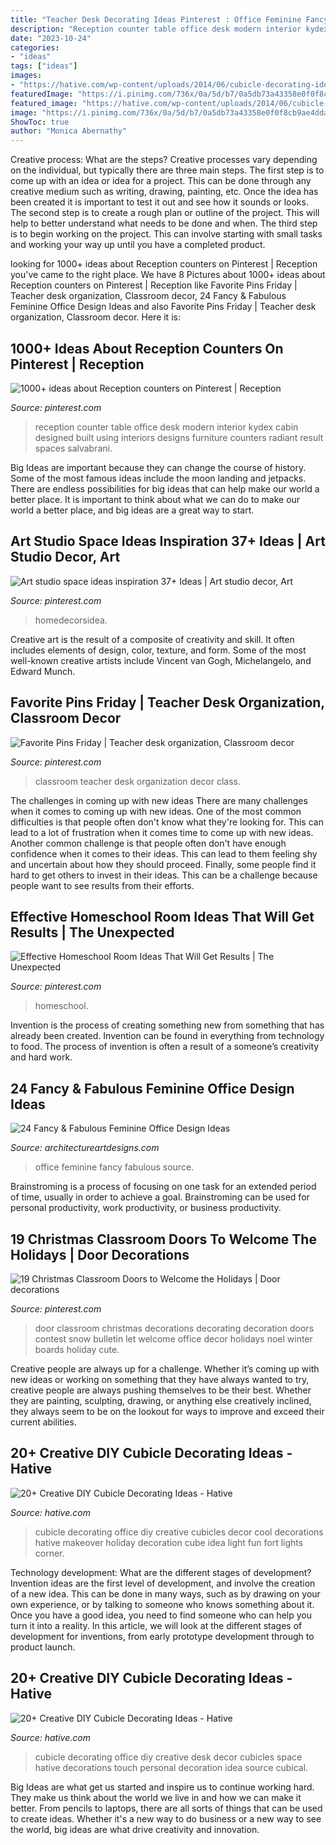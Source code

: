 ```yaml
---
title: "Teacher Desk Decorating Ideas Pinterest : Office Feminine Fancy Fabulous Source"
description: "Reception counter table office desk modern interior kydex cabin designed built using interiors designs furniture counters radiant result spaces salvabrani"
date: "2023-10-24"
categories:
- "ideas"
tags: ["ideas"]
images:
- "https://hative.com/wp-content/uploads/2014/06/cubicle-decorating-ideas/21-office-cubicle-decorating-ideas.jpg"
featuredImage: "https://i.pinimg.com/736x/0a/5d/b7/0a5db73a43358e0f0f8cb9ae4dda0f27.jpg"
featured_image: "https://hative.com/wp-content/uploads/2014/06/cubicle-decorating-ideas/21-office-cubicle-decorating-ideas.jpg"
image: "https://i.pinimg.com/736x/0a/5d/b7/0a5db73a43358e0f0f8cb9ae4dda0f27.jpg"
ShowToc: true
author: "Monica Abernathy"
---
```



Creative process: What are the steps?
Creative processes vary depending on the individual, but typically there are three main steps. The first step is to come up with an idea or idea for a project. This can be done through any creative medium such as writing, drawing, painting, etc. Once the idea has been created it is important to test it out and see how it sounds or looks. The second step is to create a rough plan or outline of the project. This will help to better understand what needs to be done and when. The third step is to begin working on the project. This can involve starting with small tasks and working your way up until you have a completed product.

	

		
looking for 1000+ ideas about Reception counters on Pinterest | Reception you've came to the right place. We have 8 Pictures about 1000+ ideas about Reception counters on Pinterest | Reception like Favorite Pins Friday | Teacher desk organization, Classroom decor, 24 Fancy &amp; Fabulous Feminine Office Design Ideas and also Favorite Pins Friday | Teacher desk organization, Classroom decor. Here it is:
		
    
## 1000+ Ideas About Reception Counters On Pinterest | Reception

<img loading=lazy src="https://i.pinimg.com/736x/71/9a/70/719a70b1de859129ad62ea690142c7cc--reception-counter-reception-design.jpg" onerror="this.onerror=null;this.src='https://tse3.mm.bing.net/th?id=OIP.E-tiZNVN9gLuBxYXNjFRvgDhEs&amp;pid=15.1';" alt="1000+ ideas about Reception counters on Pinterest | Reception">

_Source: pinterest.com_

>reception counter table office desk modern interior kydex cabin designed built using interiors designs furniture counters radiant result spaces salvabrani. 

	

Big Ideas are important because they can change the course of history. Some of the most famous ideas include the moon landing and jetpacks. There are endless possibilities for big ideas that can help make our world a better place. It is important to think about what we can do to make our world a better place, and big ideas are a great way to start.

    
## Art Studio Space Ideas Inspiration 37+ Ideas | Art Studio Decor, Art

<img loading=lazy src="https://i.pinimg.com/736x/0a/5d/b7/0a5db73a43358e0f0f8cb9ae4dda0f27.jpg" onerror="this.onerror=null;this.src='https://tse3.mm.bing.net/th?id=OIP.E9hItt_c28tql_2T_4AFogAAAA&amp;pid=15.1';" alt="Art studio space ideas inspiration 37+ Ideas | Art studio decor, Art">

_Source: pinterest.com_

>homedecorsidea. 

	

Creative art is the result of a composite of creativity and skill. It often includes elements of design, color, texture, and form. Some of the most well-known creative artists include Vincent van Gogh, Michelangelo, and Edward Munch.

    
## Favorite Pins Friday | Teacher Desk Organization, Classroom Decor

<img loading=lazy src="https://i.pinimg.com/736x/46/01/42/4601429e137d19dd25c522180a9f1eb9--classroom-organization-classroom-decor.jpg" onerror="this.onerror=null;this.src='https://tse4.mm.bing.net/th?id=OIP.sKE2k-6Cyxols_m9GG-KLgHaJ3&amp;pid=15.1';" alt="Favorite Pins Friday | Teacher desk organization, Classroom decor">

_Source: pinterest.com_

>classroom teacher desk organization decor class. 

	

The challenges in coming up with new ideas
There are many challenges when it comes to coming up with new ideas. One of the most common difficulties is that people often don't know what they're looking for. This can lead to a lot of frustration when it comes time to come up with new ideas. Another common challenge is that people often don't have enough confidence when it comes to their ideas. This can lead to them feeling shy and uncertain about how they should proceed. Finally, some people find it hard to get others to invest in their ideas. This can be a challenge because people want to see results from their efforts.

    
## Effective Homeschool Room Ideas That Will Get Results | The Unexpected

<img loading=lazy src="https://i.pinimg.com/736x/bb/b8/91/bbb891d4d868d0a252b1e0e0d31308e3.jpg" onerror="this.onerror=null;this.src='https://tse1.mm.bing.net/th?id=OIP.5nnKCx2kaQdKkXHzYa2PlAHaJ4&amp;pid=15.1';" alt="Effective Homeschool Room Ideas That Will Get Results | The Unexpected">

_Source: pinterest.com_

>homeschool. 

	

Invention is the process of creating something new from something that has already been created. Invention can be found in everything from technology to food. The process of invention is often a result of a someone’s creativity and hard work.

    
## 24 Fancy &amp; Fabulous Feminine Office Design Ideas

<img loading=lazy src="http://www.architectureartdesigns.com/wp-content/uploads/2014/02/957-630x419.jpg" onerror="this.onerror=null;this.src='https://tse3.mm.bing.net/th?id=OIP.x261sOYo8l4TILtbBIikfAHaE7&amp;pid=15.1';" alt="24 Fancy &amp; Fabulous Feminine Office Design Ideas">

_Source: architectureartdesigns.com_

>office feminine fancy fabulous source. 

	

Brainstroming is a process of focusing on one task for an extended period of time, usually in order to achieve a goal. Brainstroming can be used for personal productivity, work productivity, or business productivity.

    
## 19 Christmas Classroom Doors To Welcome The Holidays | Door Decorations

<img loading=lazy src="https://i.pinimg.com/736x/b5/97/af/b597afc3ecb8a812f3bbab501ee6e08c.jpg" onerror="this.onerror=null;this.src='https://tse4.mm.bing.net/th?id=OIP.XwlpeNIbF-dwX1WykxAiXgHaLH&amp;pid=15.1';" alt="19 Christmas Classroom Doors to Welcome the Holidays | Door decorations">

_Source: pinterest.com_

>door classroom christmas decorations decorating decoration doors contest snow bulletin let welcome office decor holidays noel winter boards holiday cute. 

	

Creative people are always up for a challenge. Whether it’s coming up with new ideas or working on something that they have always wanted to try, creative people are always pushing themselves to be their best. Whether they are painting, sculpting, drawing, or anything else creatively inclined, they always seem to be on the lookout for ways to improve and exceed their current abilities.

    
## 20+ Creative DIY Cubicle Decorating Ideas - Hative

<img loading=lazy src="https://hative.com/wp-content/uploads/2014/06/cubicle-decorating-ideas/9-cubicle-decorating-ideas.jpg" onerror="this.onerror=null;this.src='https://tse4.mm.bing.net/th?id=OIP.eQcSJ5CTJQ9oju5gVP9mcAHaJ4&amp;pid=15.1';" alt="20+ Creative DIY Cubicle Decorating Ideas - Hative">

_Source: hative.com_

>cubicle decorating office diy creative cubicles decor cool decorations hative makeover holiday decoration cube idea light fun fort lights corner. 

	

Technology development: What are the different stages of development?
Invention ideas are the first level of development, and involve the creation of a new idea. This can be done in many ways, such as by drawing on your own experience, or by talking to someone who knows something about it. Once you have a good idea, you need to find someone who can help you turn it into a reality. In this article, we will look at the different stages of development for inventions, from early prototype development through to product launch.

    
## 20+ Creative DIY Cubicle Decorating Ideas - Hative

<img loading=lazy src="https://hative.com/wp-content/uploads/2014/06/cubicle-decorating-ideas/21-office-cubicle-decorating-ideas.jpg" onerror="this.onerror=null;this.src='https://tse4.mm.bing.net/th?id=OIP.gHPbaqnvbcnnYzIu0egJvwHaFj&amp;pid=15.1';" alt="20+ Creative DIY Cubicle Decorating Ideas - Hative">

_Source: hative.com_

>cubicle decorating office diy creative desk decor cubicles space hative decorations touch personal decoration idea source cubical. 

	

Big Ideas are what get us started and inspire us to continue working hard. They make us think about the world we live in and how we can make it better. From pencils to laptops, there are all sorts of things that can be used to create ideas. Whether it's a new way to do business or a new way to see the world, big ideas are what drive creativity and innovation.


